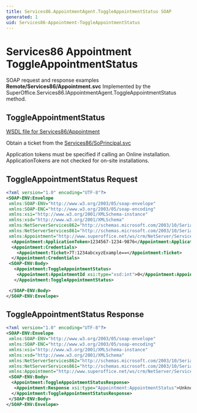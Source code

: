 ```yaml
---
title: Services86.AppointmentAgent.ToggleAppointmentStatus SOAP
generated: 1
uid: Services86-Appointment-ToggleAppointmentStatus
---
```


# Services86 Appointment ToggleAppointmentStatus

SOAP request and response examples **Remote/Services86/Appointment.svc**
Implemented by the <see cref="M:SuperOffice.Services86.IAppointmentAgent.ToggleAppointmentStatus">SuperOffice.Services86.IAppointmentAgent.ToggleAppointmentStatus</see> method.

## ToggleAppointmentStatus

[WSDL file for Services86/Appointment](../Services86-Appointment.md)

Obtain a ticket from the [Services86/SoPrincipal.svc](../SoPrincipal/index.md)

Application tokens must be specified if calling an Online installation. ApplicationTokens are not checked for on-site installations.

## ToggleAppointmentStatus Request

```xml
<?xml version="1.0" encoding="UTF-8"?>
<SOAP-ENV:Envelope
 xmlns:SOAP-ENV="http://www.w3.org/2003/05/soap-envelope"
 xmlns:SOAP-ENC="http://www.w3.org/2003/05/soap-encoding"
 xmlns:xsi="http://www.w3.org/2001/XMLSchema-instance"
 xmlns:xsd="http://www.w3.org/2001/XMLSchema"
 xmlns:NetServerServices862="http://schemas.microsoft.com/2003/10/Serialization/Arrays"
 xmlns:NetServerServices861="http://schemas.microsoft.com/2003/10/Serialization/"
 xmlns:Appointment="http://www.superoffice.net/ws/crm/NetServer/Services86">
  <Appointment:ApplicationToken>1234567-1234-9876</Appointment:ApplicationToken>
  <Appointment:Credentials>
    <Appointment:Ticket>7T:1234abcxyzExample==</Appointment:Ticket>
  </Appointment:Credentials>
 <SOAP-ENV:Body>
   <Appointment:ToggleAppointmentStatus>
    <Appointment:AppointmentId xsi:type="xsd:int">0</Appointment:AppointmentId>
   </Appointment:ToggleAppointmentStatus>

 </SOAP-ENV:Body>
</SOAP-ENV:Envelope>

```

## ToggleAppointmentStatus Response

```xml
<?xml version="1.0" encoding="UTF-8"?>
<SOAP-ENV:Envelope
 xmlns:SOAP-ENV="http://www.w3.org/2003/05/soap-envelope"
 xmlns:SOAP-ENC="http://www.w3.org/2003/05/soap-encoding"
 xmlns:xsi="http://www.w3.org/2001/XMLSchema-instance"
 xmlns:xsd="http://www.w3.org/2001/XMLSchema"
 xmlns:NetServerServices862="http://schemas.microsoft.com/2003/10/Serialization/Arrays"
 xmlns:NetServerServices861="http://schemas.microsoft.com/2003/10/Serialization/"
 xmlns:Appointment="http://www.superoffice.net/ws/crm/NetServer/Services86">
 <SOAP-ENV:Body>
  <Appointment:ToggleAppointmentStatusResponse>
   <Appointment:Response xsi:type="Appointment:AppointmentStatus">UnknownOrPostIt</Appointment:Response>
  </Appointment:ToggleAppointmentStatusResponse>
 </SOAP-ENV:Body>
</SOAP-ENV:Envelope>

```
